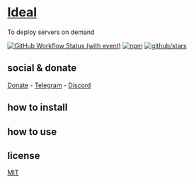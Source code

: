 # [Ideal]()

To deploy servers on demand

[![GitHub Workflow Status (with event)](https://img.shields.io/github/actions/workflow/status/brtmvdl/ideal/npm-publish.yml?label=GitHub%20Actions&link=https%3A%2F%2Fgithub.com%2Fbrtmvdl%2Fideal%2Factions%2Fworkflows%2Fnpm-publish.yml)](https://github.com/brtmvdl/ideal/actions/workflows/npm-publish.yml) [![npm](https://img.shields.io/npm/dw/%40brtmvdl/ideal?label=NPM%20Weekly%20Downloads)](https://www.npmjs.com/package/@brtmvdl/ideal) [![github/stars](https://img.shields.io/github/stars/brtmvdl/ideal?style=social)](https://img.shields.io/github/stars/brtmvdl/ideal?style=social) 

## social & donate

[Donate](https://link.mercadopago.com.br/brtmvdl) - [Telegram](https://t.me/+KRmg5MlqgMk0MTg5) - [Discord](https://discord.gg/auCmnvV2)

## how to install

## how to use

## license

[MIT](./LICENSE)
